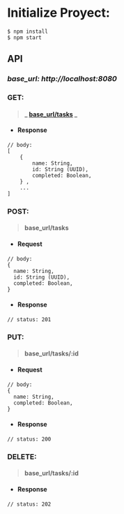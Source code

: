 # Initialize Proyect:

```
$ npm install
$ npm start
```

## API

### *base_url: http://localhost:8080*

### GET:

> #### _ [base_url/tasks](http://localhost:8080/tasks) _

- #### Response

```
// body:
[
    {
        name: String,
        id: String (UUID),
        completed: Boolean,
    } ,
    ...
]
```

### POST:

> #### base_url/tasks

- #### Request

```
// body:
{
  name: String,
  id: String (UUID),
  completed: Boolean,
}
```

- #### Response

```
// status: 201
```

### PUT:

> #### base_url/tasks/:id

- #### Request

```
// body:
{
  name: String,
  completed: Boolean,
}
```

- #### Response

```
// status: 200
```

### DELETE:

> #### base_url/tasks/:id

- #### Response

```
// status: 202

```

